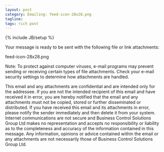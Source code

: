 ```yaml
---
layout: post
category: Emailing: feed-icon-28x28.png
tagline: 
tags: rich post
---
```

{% include JB/setup %}

  
Your message is ready to be sent with the following file or link attachments:

feed-icon-28x28.png


Note: To protect against computer viruses, e-mail programs may prevent sending or receiving certain types of file attachments.  Check your e-mail security settings to determine how attachments are handled.

This email and any attachments are confidential and are intended only for the addressee. If you are not the intended recipient of this email and have received it in error, you are hereby notified that the email and any attachments must not be copied, stored or further disseminated or distributed. If you have received this email and its attachments in error, please notify the sender immediately and then delete it from your system. Internet communications are not secure and Business Control Solutions Group Ltd makes no representation and accepts no responsibility or liability as to the completeness and accuracy of the information contained in this message. Any information, opinions or advice contained within the email or any attachments are not necessarily those of Business Control Solutions Group Ltd.